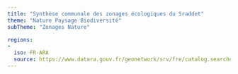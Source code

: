 ```yaml
---
title: "Synthèse communale des zonages écologiques du Sraddet"
theme: "Nature Paysage Biodiversité"
subTheme: "Zonages Nature"

regions:
-
  iso: FR-ARA
  source: https://www.datara.gouv.fr/geonetwork/srv/fre/catalog.search#/search?resultType=details&sortBy=relevance&from=1&to=20&fast=index&_content_type=json&any=Synth%C3%A8se%20communale%20des%20zonages%20%C3%A9cologiques%20du%20Sraddet
---
```

